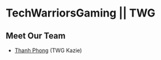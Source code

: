 # TechWarriorsGaming || TWG

## Meet Our Team

- [Thanh Phong](https://github.com/Pet3r1512) (TWG Kazie)
